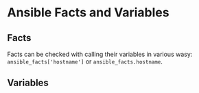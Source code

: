 # Ansible Facts and Variables


## Facts

Facts can be checked with calling their variables in various wasy: `ansible_facts['hostname']` or `ansible_facts.hostname`.

## Variables

